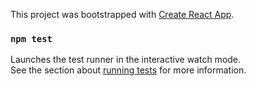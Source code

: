 This project was bootstrapped with [Create React App](https://github.com/facebook/create-react-app).

### `npm test`

Launches the test runner in the interactive watch mode.<br />
See the section about [running tests](https://facebook.github.io/create-react-app/docs/running-tests) for more information.
